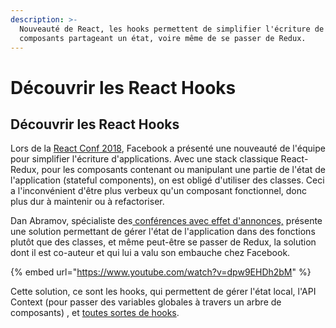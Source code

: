 ```yaml
---
description: >-
  Nouveauté de React, les hooks permettent de simplifier l'écriture de
  composants partageant un état, voire même de se passer de Redux.
---
```


# Découvrir les React Hooks

## Découvrir les React Hooks

Lors de la [React Conf 2018](https://www.youtube.com/watch?v=dpw9EHDh2bM), Facebook a présenté une nouveauté de l'équipe pour simplifier l'écriture d'applications. Avec une stack classique React-Redux, pour les composants contenant ou manipulant une partie de l'état de l'application \(stateful components\), on est obligé d'utiliser des classes. Ceci a l'inconvénient d'être plus verbeux qu'un composant fonctionnel, donc plus dur à maintenir ou à refactoriser.

Dan Abramov, spécialiste des[ conférences avec effet d'annonces,](https://tarlao.fr/blog/gestion-de-l-etat-dans-react-avec-redux-1-5#architecture) présente une solution permettant de gérer l'état de l'application dans des fonctions plutôt que des classes, et même peut-être se passer de Redux, la solution dont il est co-auteur et qui lui a valu son embauche chez Facebook.

{% embed url="https://www.youtube.com/watch?v=dpw9EHDh2bM" %}

Cette solution, ce sont les hooks, qui permettent de gérer l'état local, l'API Context \(pour passer des variables globales à travers un arbre de composants\) , et [toutes sortes de hooks](https://reactjs.org/docs/hooks-reference.html).

